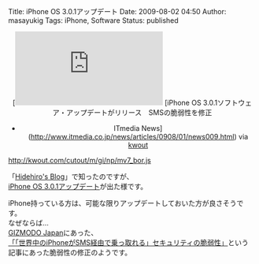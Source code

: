 Title: iPhone OS 3.0.1アップデート
Date: 2009-08-02 04:50
Author: masayukig
Tags: iPhone, Software
Status: published

<div id="kwout_mginpmv7" class="kwout" style="text-align:center;">

[![http://www.itmedia.co.jp/news/articles/0908/01/news009.html](http://kwout.com/cutout/m/gi/np/mv7_bor.jpg "iPhone OS 3.0.1ソフトウェア・アップデートがリリース　SMSの脆弱性を修正 - ITmedia News"){width="516"
height="108"}](http://www.itmedia.co.jp/news/articles/0908/01/news009.html)
[iPhone OS 3.0.1ソフトウェア・アップデートがリリース　SMSの脆弱性を修正
- ITmedia
News](http://www.itmedia.co.jp/news/articles/0908/01/news009.html) via
[kwout](http://itmedia.kwout.com/quote/mginpmv7)

</div>

<http://kwout.com/cutout/m/gi/np/mv7_bor.js>

「[Hidehiro's
Blog](http://hidehiro.asablo.jp/blog/2009/08/01/4471963)」で知ったのですが、  
[iPhone OS
3.0.1アップデート](http://support.apple.com/kb/HT3754)が出た様です。

iPhone持っている方は、可能な限りアップデートしておいた方が良さそうです。  
なぜならば...  
[GIZMODO
Japan](http://www.gizmodo.jp/common/img/head_main_siteid.jpg)にあった、  
[「「世界中のiPhoneがSMS経由で乗っ取れる」セキュリティの脆弱性」](http://www.gizmodo.jp/2009/07/iphonesms.html)という  
記事にあった脆弱性の修正のようです。
